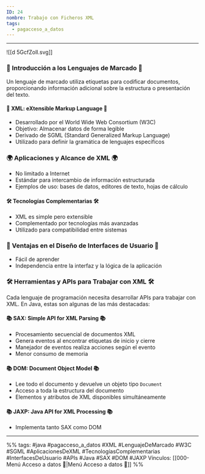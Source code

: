 ```yaml
---
ID: 24
nombre: Trabajo con Ficheros XML
tags:
  - pagacceso_a_datos
---
```

___
![[d 5GcfZolI.svg]]

### 🌟 Introducción a los Lenguajes de Marcado 🌟

Un lenguaje de marcado utiliza etiquetas para codificar documentos, proporcionando información adicional sobre la estructura o presentación del texto.

#### 📜 XML: eXtensible Markup Language 📜

- Desarrollado por el World Wide Web Consortium (W3C)
- Objetivo: Almacenar datos de forma legible
- Derivado de SGML (Standard Generalized Markup Language)
- Utilizado para definir la gramática de lenguajes específicos

### 🌍 Aplicaciones y Alcance de XML 🌍

- No limitado a Internet
- Estándar para intercambio de información estructurada
- Ejemplos de uso: bases de datos, editores de texto, hojas de cálculo

#### 🛠️ Tecnologías Complementarias 🛠️

- XML es simple pero extensible
- Complementado por tecnologías más avanzadas
- Utilizado para compatibilidad entre sistemas

### 🎨 Ventajas en el Diseño de Interfaces de Usuario 🎨

- Fácil de aprender
- Independencia entre la interfaz y la lógica de la aplicación

### 🛠️ Herramientas y APIs para Trabajar con XML 🛠️

Cada lenguaje de programación necesita desarrollar APIs para trabajar con XML. En Java, estas son algunas de las más destacadas:

#### 📚 SAX: Simple API for XML Parsing 📚

- Procesamiento secuencial de documentos XML
- Genera eventos al encontrar etiquetas de inicio y cierre
- Manejador de eventos realiza acciones según el evento
- Menor consumo de memoria

#### 📚 DOM: Document Object Model 📚

- Lee todo el documento y devuelve un objeto tipo `Document`
- Acceso a toda la estructura del documento
- Elementos y atributos de XML disponibles simultáneamente

#### 📚 JAXP: Java API for XML Processing 📚

- Implementa tanto SAX como DOM

















___
%%
tags: #java  #pagacceso_a_datos  #XML #LenguajeDeMarcado #W3C #SGML #AplicacionesDeXML #TecnologíasComplementarias #InterfacesDeUsuario #APIs #Java #SAX #DOM #JAXP
Vínculos:  [[000-Menú Acceso a datos 📃|Menú Acceso a datos 📃]]
%%